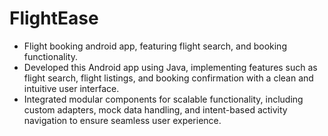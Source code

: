 # FlightEase
* Flight booking android app, featuring flight search, and booking functionality.
* Developed this Android app using Java, implementing features such as flight search, flight listings, and booking confirmation with a clean and intuitive user interface.
* Integrated modular components for scalable functionality, including custom adapters, mock data handling, and intent-based activity navigation to ensure seamless user experience.
